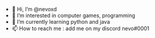 - 👋 Hi, I’m @nevoxd
- 👀 I’m interested in computer games, programming
- 🌱 I’m currently learning python and java
- 📫 How to reach me : add me on my discord nevo#0001
